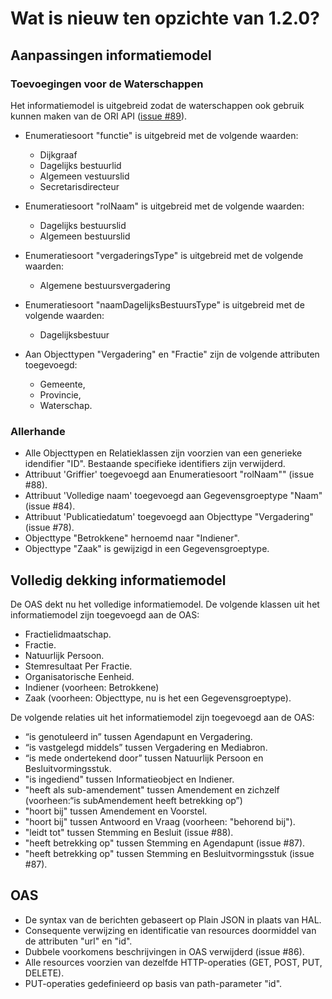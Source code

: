 # Wat is nieuw ten opzichte van 1.2.0?

## Aanpassingen informatiemodel

### Toevoegingen voor de Waterschappen

Het informatiemodel is uitgebreid zodat de waterschappen ook gebruik kunnen maken van de ORI API ([issue #89](https://github.com/VNG-Realisatie/ODS-Open-Raadsinformatie/issues/89)).

- Enumeratiesoort "functie" is uitgebreid met de volgende waarden:
  - Dijkgraaf
  - Dagelijks bestuurlid
  - Algemeen vestuurslid
  - Secretarisdirecteur

- Enumeratiesoort "rolNaam" is uitgebreid met de volgende waarden:
  - Dagelijks bestuurslid
  - Algemeen bestuurslid

- Enumeratiesoort "vergaderingsType" is uitgebreid met de volgende waarden:
  - Algemene bestuursvergadering

- Enumeratiesoort "naamDagelijksBestuursType" is uitgebreid met de volgende waarden:
  - Dagelijksbestuur

- Aan Objecttypen "Vergadering" en "Fractie" zijn de volgende attributen toegevoegd:
  - Gemeente,
  - Provincie,
  - Waterschap.

### Allerhande

- Alle Objecttypen en Relatieklassen zijn voorzien van een generieke idendifier "ID". Bestaande specifieke identifiers zijn verwijderd.
- Attribuut 'Griffier' toegevoegd aan Enumeratiesoort "rolNaam"" (issue #88).
- Attribuut 'Volledige naam' toegevoegd aan Gegevensgroeptype "Naam" (issue #84).
- Attribuut 'Publicatiedatum' toegevoegd aan Objecttype "Vergadering" (issue #78).
- Objecttype "Betrokkene" hernoemd naar "Indiener".
- Objecttype "Zaak" is gewijzigd in een Gegevensgroeptype.

## Volledig dekking informatiemodel

De OAS dekt nu het volledige informatiemodel. De volgende klassen uit het informatiemodel zijn toegevoegd aan de OAS:

- Fractielidmaatschap.
- Fractie.
- Natuurlijk Persoon.
- Stemresultaat Per Fractie.
- Organisatorische Eenheid.
- Indiener (voorheen: Betrokkene)
- Zaak (voorheen: Objecttype, nu is het een Gegevensgroeptype).

De volgende relaties uit het informatiemodel zijn toegevoegd aan de OAS:

- “is genotuleerd in” tussen Agendapunt en Vergadering.
- “is vastgelegd middels” tussen Vergadering en Mediabron.
- “is mede ondertekend door” tussen Natuurlijk Persoon en Besluitvormingsstuk.
- "is ingediend" tussen Informatieobject en Indiener.
- "heeft als sub-amendement" tussen Amendement en zichzelf (voorheen:“is subAmendement heeft betrekking op”)
- "hoort bij" tussen Amendement en Voorstel.
- "hoort bij" tussen Antwoord en Vraag (voorheen: "behorend bij").
- "leidt tot" tussen Stemming en Besluit (issue #88).
- "heeft betrekking op" tussen Stemming en Agendapunt (issue #87).
- "heeft betrekking op" tussen Stemming en Besluitvormingsstuk (issue #87).

## OAS

- De syntax van de berichten gebaseert op Plain JSON in plaats van HAL.
- Consequente verwijzing en identificatie van resources doormiddel van de attributen "url" en "id".
- Dubbele voorkomens beschrijvingen in OAS verwijderd (issue #86).
- Alle resources voorzien van dezelfde HTTP-operaties (GET, POST, PUT, DELETE).
- PUT-operaties gedefinieerd op basis van path-parameter "id".
